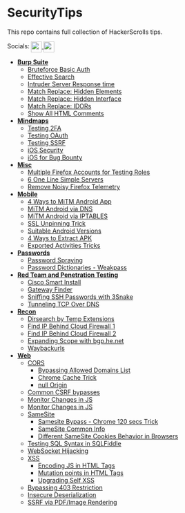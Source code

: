 # SecurityTips 

This repo contains full collection of HackerScrolls tips.

Socials: <a href="https://twitter.com/hackerscrolls" target="_blank">
<img src="https://raw.githubusercontent.com/hackerscrolls/SecurityTips/master/.images/twitter.png" align="center" width="25" />
</a>
<a href="https://t.me/hackerscrolls" target="_blank">
<img src="https://raw.githubusercontent.com/hackerscrolls/SecurityTips/tree/master/.images/telegram.png" align="center" width="25" />
</a>


- **[Burp Suite](https://github.com/hackerscrolls/SecurityTips/tree/master/BurpSuite)**
  - [Bruteforce Basic Auth](https://github.com/hackerscrolls/SecurityTips/blob/master/BurpSuite/Basic_Auth_BruteForce.png)
  - [Effective Search](https://github.com/hackerscrolls/SecurityTips/blob/master/BurpSuite/Effective_Search_In_Burp.png)
  - [Intruder Server Response time](https://github.com/hackerscrolls/SecurityTips/blob/master/BurpSuite/Intruder_Server_Response_Time.png)
  - [Match Replace: Hidden Elements](https://github.com/hackerscrolls/SecurityTips/blob/master/BurpSuite/Proxy_Show_Hidden_Match_Replace_1.png)
  - [Match Replace: Hidden Interface](https://github.com/hackerscrolls/SecurityTips/blob/master/BurpSuite/Proxy_Show_Hidden_Match_Replace_2.png)
  - [Match Replace: IDORs](https://github.com/hackerscrolls/SecurityTips/blob/master/BurpSuite/Proxy_Show_Hidden_Match_Replace_3.png)
  - [Show All HTML Comments](https://github.com/hackerscrolls/SecurityTips/blob/master/BurpSuite/Target_Show_All_HTML_Comments.png)
- **[Mindmaps](https://github.com/hackerscrolls/SecurityTips/tree/master/MindMaps)**
  - [Testing 2FA](https://github.com/hackerscrolls/SecurityTips/blob/master/MindMaps/2FA_bugs.png)
  - [Testing OAuth](https://github.com/hackerscrolls/SecurityTips/blob/master/MindMaps/OAuth_bugs.png)
  - [Testing SSRF](https://github.com/hackerscrolls/SecurityTips/blob/master/MindMaps/SSRF.png)
  - [iOS Security](https://github.com/hackerscrolls/SecurityTips/blob/master/MindMaps/iOS_Security.jpg)
  - [iOS for Bug Bounty](https://github.com/hackerscrolls/SecurityTips/blob/master/MindMaps/iOS_for_BugBounty.jpg)
- **[Misc](https://github.com/hackerscrolls/SecurityTips/tree/master/Misc)**
  - [Multiple Firefox Accounts for Testing Roles](https://github.com/hackerscrolls/SecurityTips/tree/master/Misc/Multiple_Firefox_Accounts.jpg)
  - [6 One Line Simple Servers](https://github.com/hackerscrolls/SecurityTips/tree/master/Misc/One_Line_Simple_Servers.jpg)
  - [Remove Noisy Firefox Telemetry](https://github.com/hackerscrolls/SecurityTips/tree/master/Misc/Remove_Firefox_Telemetry.jpg)
- **[Mobile](https://github.com/hackerscrolls/SecurityTips/tree/master/Mobile)**
  - [4 Ways to MiTM Android App](https://github.com/hackerscrolls/SecurityTips/tree/master/Mobile/Mitm/MiTM_Android_App_4_Ways.png)
  - [MiTM Android via DNS](https://github.com/hackerscrolls/SecurityTips/tree/master/Mobile/Mitm/MiTM_Android_App_DNS.png)
  - [MiTM Android via IPTABLES](https://github.com/hackerscrolls/SecurityTips/tree/master/Mobile/Mitm/MiTM_Android_App_IPTABLES.png)
  - [SSL Unpinning Trick](https://github.com/hackerscrolls/SecurityTips/tree/master/Mobile/Mitm/SSL_Unpinning_Case.png)
  - [Suitable Android Versions](https://github.com/hackerscrolls/SecurityTips/tree/master/Mobile/Android_Versions.png)
  - [4 Ways to Extract APK](https://github.com/hackerscrolls/SecurityTips/tree/master/Mobile/How_To_Extract_APK.png)
  - [Exported Activities Tricks](https://github.com/hackerscrolls/SecurityTips/tree/master/Mobile/Сheck_Exported_Activities.jpg)
- **[Passwords](https://github.com/hackerscrolls/SecurityTips/tree/master/Passwords)**
  - [Password Spraying](https://github.com/hackerscrolls/SecurityTips/tree/master/Passwords/Password_Spraying.jpg)
  - [Password Dictionaries - Weakpass](https://github.com/hackerscrolls/SecurityTips/tree/master/Passwords/Passwords_Weakpass.jpg)
- **[Red Team and Penetration Testing](https://github.com/hackerscrolls/SecurityTips/tree/master/Pentest.Redteam)**
  - [Cisco Smart Install](https://github.com/hackerscrolls/SecurityTips/tree/master/Pentest.Redteam/Cisco_Smart_Install.jpg)
  - [Gateway Finder](https://github.com/hackerscrolls/SecurityTips/tree/master/Pentest.Redteam/Gateway_Finder.jpg)
  - [Sniffing SSH Passwords with 3Snake](https://github.com/hackerscrolls/SecurityTips/tree/master/Pentest.Redteam/Sniffing_SSH_Passwords_3Snake.jpg)
  - [Tunneling TCP Over DNS](https://github.com/hackerscrolls/SecurityTips/tree/master/Pentest.Redteam/Tunneling_Over_DNS.jpg)
- **[Recon](https://github.com/hackerscrolls/SecurityTips/tree/master/Recon)**
  - [Dirsearch by Temp Extensions](https://github.com/hackerscrolls/SecurityTips/tree/master/Recon/Dirsearch_Like_A_Pro.jpg)
  - [Find IP Behind Cloud Firewall 1](https://github.com/hackerscrolls/SecurityTips/tree/master/Recon/Find_IP_behind_cloud_Firewall_1.png)
  - [Find IP Behind Cloud Firewall 2](https://github.com/hackerscrolls/SecurityTips/tree/master/Recon/Find_IP_behind_cloud_Firewall_2.png)
  - [Expanding Scope with bgp.he.net](https://github.com/hackerscrolls/SecurityTips/tree/master/Recon/Recon_BGP.HE.NET.jpg)
  - [Waybackurls](https://github.com/hackerscrolls/SecurityTips/tree/master/Recon/WayBackURLs.jpg)
- **[Web](https://github.com/hackerscrolls/SecurityTips/tree/master/Web)**
  - [CORS](https://github.com/hackerscrolls/SecurityTips/tree/master/Web/CORS)
    - [Bypassing Allowed Domains List](https://github.com/hackerscrolls/SecurityTips/tree/master/Web/CORS/Breaking_CORS_Bypass_Allow_List.jpg)
    - [Chrome Cache Trick](https://github.com/hackerscrolls/SecurityTips/tree/master/Web/CORS/Breaking_CORS_Chrome_Cache.png)
    - [null Origin](https://github.com/hackerscrolls/SecurityTips/tree/master/Web/CORS/Breaking_CORS_null_Origin.jpg)
  - [Common CSRF bypasses](https://github.com/hackerscrolls/SecurityTips/tree/master/Web/CSRF/Common_CSRF_Bypasses.jpg)
  - [Monitor Changes in JS](https://github.com/hackerscrolls/SecurityTips/tree/master/Web/JavaScript/Monitor_Changes_In_JS_1.jpg)
  - [Monitor Changes in JS](https://github.com/hackerscrolls/SecurityTips/tree/master/Web/JavaScript/Monitor_Changes_In_JS_2.jpg)
  - [SameSite](https://github.com/hackerscrolls/SecurityTips/tree/master/Web/Samesite)
    - [Samesite Bypass - Chrome 120 secs Trick](https://github.com/hackerscrolls/SecurityTips/tree/master/Web/Samesite/Bypassing_Samesite_120_secs.jpg)
    - [SameSite Common Info](https://github.com/hackerscrolls/SecurityTips/tree/master/Web/Samesite/Samesite_Common_Info.jpg)
    - [Different SameSite Cookies Behavior in Browsers](https://github.com/hackerscrolls/SecurityTips/tree/master/Web/Samesite/Samesite_Different_Cookies_Behavior.jpg)
  - [Testing SQL Syntax in SQLFiddle](https://github.com/hackerscrolls/SecurityTips/tree/master/Web/JavaScript/Samesite)
  - [WebSocket Hijacking](https://github.com/hackerscrolls/SecurityTips/tree/master/Web/WebSockets/Websocket_Hijacking.jpg)
  - [XSS](https://github.com/hackerscrolls/SecurityTips/tree/master/Web/XSS)
    - [Encoding JS in HTML Tags](https://github.com/hackerscrolls/SecurityTips/tree/master/Web/XSS/Encodings_JS_XSS.jpg)
    - [Mutation points in HTML Tags](https://github.com/hackerscrolls/SecurityTips/tree/master/Web/XSS/Mutation_Points_HTML_XSS.jpg)
    - [Upgrading Self XSS](https://github.com/hackerscrolls/SecurityTips/tree/master/Web/XSS/Upgrading_Self_XSS.jpg)
  - [Bypassing 403 Restriction](https://github.com/hackerscrolls/SecurityTips/tree/master/Web/Bypass_403_Top_4.jpg)
  - [Insecure Deserialization](https://github.com/hackerscrolls/SecurityTips/tree/master/Web/Insecure_Deserialization.jpg)
  - [SSRF via PDF/Image Rendering](https://github.com/hackerscrolls/SecurityTips/tree/master/Web/Rendrer_PDF_Generators_SSRF.jpg)
